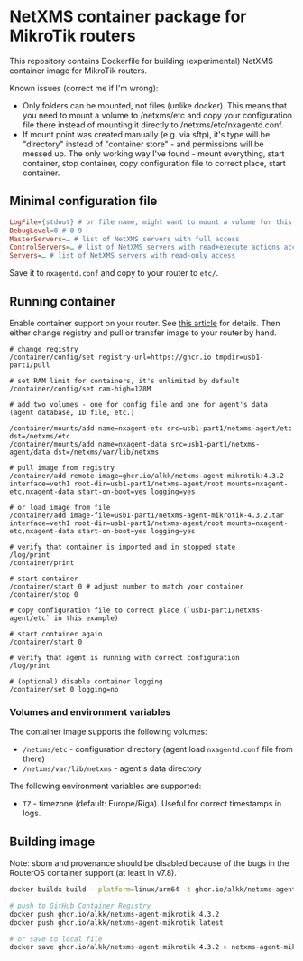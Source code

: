 # NetXMS container package for MikroTik routers

This repository contains Dockerfile for building (experimental) NetXMS container image for MikroTik routers.

Known issues (correct me if I'm wrong):

* Only folders can be mounted, not files (unlike docker). This means that you need to mount a volume to /netxms/etc and copy your configuration file there instead of mounting it directly to /netxms/etc/nxagentd.conf.
* If mount point was created manually (e.g. via sftp), it's type will be "directory" instead of "container store" - and permissions will be messed up. The only working way I've found - mount everything, start container, stop container, copy configuration file to correct place, start container.

## Minimal configuration file

```ini
LogFile={stdout} # or file name, might want to mount a volume for this
DebugLevel=0 # 0-9
MasterServers=… # list of NetXMS servers with full access
ControlServers=… # list of NetXMS servers with read+execute actions access
Servers=… # list of NetXMS servers with read-only access
```

Save it to `nxagentd.conf` and copy to your router to `etc/`.

## Running container

Enable container support on your router. See [this article](https://help.mikrotik.com/docs/display/ROS/Container) for details.
Then either change registry and pull or transfer image to your router by hand.

```mikrotik
# change registry
/container/config/set registry-url=https://ghcr.io tmpdir=usb1-part1/pull

# set RAM limit for containers, it's unlimited by default
/container/config/set ram-high=128M

# add two volumes - one for config file and one for agent's data (agent database, ID file, etc.)

/container/mounts/add name=nxagent-etc src=usb1-part1/netxms-agent/etc dst=/netxms/etc
/container/mounts/add name=nxagent-data src=usb1-part1/netxms-agent/data dst=/netxms/var/lib/netxms

# pull image from registry
/container/add remote-image=ghcr.io/alkk/netxms-agent-mikrotik:4.3.2 interface=veth1 root-dir=usb1-part1/netxms-agent/root mounts=nxagent-etc,nxagent-data start-on-boot=yes logging=yes

# or load image from file
/container/add image-file=usb1-part1/netxms-agent-mikrotik-4.3.2.tar interface=veth1 root-dir=usb1-part1/netxms-agent/root mounts=nxagent-etc,nxagent-data start-on-boot=yes logging=yes

# verify that container is imported and in stopped state
/log/print
/container/print

# start container
/container/start 0 # adjust number to match your container
/container/stop 0

# copy configuration file to correct place (`usb1-part1/netxms-agent/etc` in this example)

# start container again
/container/start 0

# verify that agent is running with correct configuration
/log/print

# (optional) disable container logging
/container/set 0 logging=no
```

### Volumes and environment variables

The container image supports the following volumes:

* `/netxms/etc` - configuration directory (agent load `nxagentd.conf` file from there)
* `/netxms/var/lib/netxms` - agent's data directory

The following environment variables are supported:

* `TZ` - timezone (default: Europe/Riga). Useful for correct timestamps in logs.

## Building image

Note: sbom and provenance should be disabled because of the bugs in the RouterOS container support (at least in v7.8).

```sh
docker buildx build --platform=linux/arm64 -t ghcr.io/alkk/netxms-agent-mikrotik:latest -t ghcr.io/alkk/netxms-agent-mikrotik:4.3.2 --sbom=false --provenance=false -o type=docker .

# push to GitHub Container Registry
docker push ghcr.io/alkk/netxms-agent-mikrotik:4.3.2
docker push ghcr.io/alkk/netxms-agent-mikrotik:latest

# or save to local file
docker save ghcr.io/alkk/netxms-agent-mikrotik:4.3.2 > netxms-agent-mikrotik-4.3.2.tar
```
